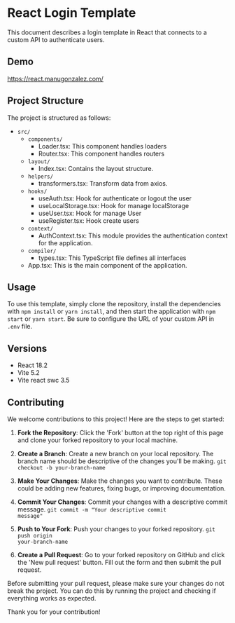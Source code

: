# React Login Template

This document describes a login template in React that connects to a custom API to authenticate users.

## Demo

https://react.manugonzalez.com/

## Project Structure

The project is structured as follows:

- `src/`
	- `components/`
		- Loader.tsx: This component handles loaders
		- Router.tsx: This component handles routers
	- `layout/`
		- Index.tsx: Contains the layout structure.
	- `helpers/`
		- transformers.tsx: Transform data from axios.
	- `hooks/`
		- useAuth.tsx: Hook for authenticate or logout the user
		- useLocalStorage.tsx: Hook for manage localStorage
		- useUser.tsx: Hook for manage User
		- useRegister.tsx: Hook create users
	- `context/`
		- AuthContext.tsx: This module provides the authentication context for the application.
	- `compiler/`
		- types.tsx: This TypeScript file defines all interfaces
	- App.tsx: This is the main component of the application.

## Usage

To use this template, simply clone the repository, install the dependencies with `npm install` or `yarn install`, and then start the application with `npm start` or `yarn start`. Be sure to configure the URL of your custom API in `.env` file.

## Versions

- React 18.2
- Vite 5.2
- Vite react swc 3.5

## Contributing

We welcome contributions to this project! Here are the steps to get started:

1. **Fork the Repository**: Click the 'Fork' button at the top right of this page and clone your forked repository to your local machine.

2. **Create a Branch**: Create a new branch on your local repository. The branch name should be descriptive of the changes you'll be making.
<code>git checkout -b your-branch-name</code>

3. **Make Your Changes**: Make the changes you want to contribute. These could be adding new features, fixing bugs, or improving documentation.

4. **Commit Your Changes**: Commit your changes with a descriptive commit message.
<code>git commit -m "Your descriptive commit message"</code>

5. **Push to Your Fork**: Push your changes to your forked repository.
<code>git push origin your-branch-name</code>

6. **Create a Pull Request**: Go to your forked repository on GitHub and click the 'New pull request' button. Fill out the form and then submit the pull request.

Before submitting your pull request, please make sure your changes do not break the project. You can do this by running the project and checking if everything works as expected.

Thank you for your contribution!
